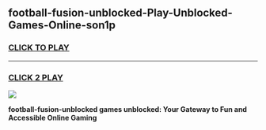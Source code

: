 
## football-fusion-unblocked-Play-Unblocked-Games-Online-son1p
<h3>
<a href="https://premium76.site?title=football-fusion-unblocked&ref=25A">CLICK TO PLAY</a></h3>
<hr>

<h3>
<a href="https://premium76.site?title=football-fusion-unblocked&ref=25A">CLICK 2 PLAY</a>
  
</h3>

<a href="https://premium76.site?title=football-fusion-unblocked&ref=25A"><img src="https://clearcache.store/games.png"></a>


**football-fusion-unblocked games unblocked: Your Gateway to Fun and Accessible Online Gaming**
